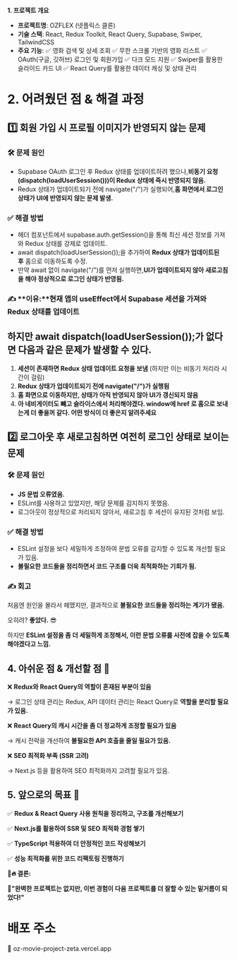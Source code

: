 **1. 프로젝트 개요**

- **프로젝트명**: OZFLEX (넷플릭스 클론)
- **기술 스택**: React, Redux Toolkit, React Query, Supabase, Swiper, TailwindCSS
- **주요 기능**:
✅ 영화 검색 및 상세 조회
✅ 무한 스크롤 기반의 영화 리스트
✅ OAuth(구글, 깃허브) 로그인 및 회원가입
✅ 다크 모드 지원
✅ Swiper를 활용한 슬라이드 카드 UI
✅ React Query를 활용한 데이터 캐싱 및 상태 관리

# 2. 어려웠던 점 & 해결 과정

## **1️⃣ 회원 가입 시 프로필 이미지가 반영되지 않는 문제**

### **🛠 문제 원인**

- Supabase OAuth 로그인 후 Redux 상태를 업데이트하려 했으나,**비동기 요청(dispatch(loadUserSession()))이 Redux 상태에 즉시 반영되지 않음.**
- Redux 상태가 업데이트되기 전에 navigate("/")가 실행되어,**홈 화면에서 로그인 상태가 UI에 반영되지 않는 문제 발생.**

### **✅ 해결 방법**

- 헤더 컴포넌트에서 supabase.auth.getSession()을 통해 최신 세션 정보를 가져와 Redux 상태를 강제로 업데이트.
- await dispatch(loadUserSession());을 추가하여 **Redux 상태가 업데이트된 후** 홈으로 이동하도록 수정.
- 만약 await 없이 navigate("/")를 먼저 실행하면,**UI가 업데이트되지 않아 새로고침을 해야 정상적으로 로그인 상태가 반영됨.**

### ✍ **이유:**현재 앱의 useEffect에서 Supabase 세션을 가져와 Redux 상태를 업데이트
## 하지만 await dispatch(loadUserSession());가 없다면 다음과 같은 문제가 발생할 수 있다.

1. **세션이 존재하면 Redux 상태 업데이트 요청을 보냄** (하지만 이는 비동기 처리라 시간이 걸림)
2. **Redux 상태가 업데이트되기 전에 navigate("/")가 실행됨**
3. **홈 화면으로 이동하지만, 상태가 아직 반영되지 않아 UI가 갱신되지 않음**
4. **아 네비게이터도 뺴고 슬라이스에서 처리해야겠다. window에 href 로 홈으로 보내는게 더 좋을꺼 같다. 어떤 방식이 더 좋은지 알려주세요**

## **2️⃣ 로그아웃 후 새로고침하면 여전히 로그인 상태로 보이는 문제**

### **🛠 문제 원인**

- **JS 문법 오류였음.**
- ESLint를 사용하고 있었지만, 해당 문제를 감지하지 못했음.
- 로그아웃이 정상적으로 처리되지 않아서, 새로고침 후 세션이 유지된 것처럼 보임.

### **✅ 해결 방법**

- ESLint 설정을 보다 세밀하게 조정하여 문법 오류를 감지할 수 있도록 개선할 필요가 있음.
- **불필요한 코드들을 정리하면서 코드 구조를 더욱 최적화하는 기회가 됨.**

### **✍ 회고**

처음엔 원인을 몰라서 헤맸지만, 결과적으로 **불필요한 코드들을 정리하는 계기가 됐음.**

오히려? **좋았다.** 😎

하지만 **ESLint 설정을 좀 더 세밀하게 조정해서, 이런 문법 오류를 사전에 잡을 수 있도록 해야겠다고 느낌.**

## **4. 아쉬운 점 & 개선할 점 🤔**

❌ **Redux와 React Query의 역할이 혼재된 부분이 있음**

→ 로그인 상태 관리는 Redux, API 데이터 관리는 React Query로 **역할을 분리할 필요가 있음.**

❌ **React Query의 캐시 시간을 좀 더 정교하게 조정할 필요가 있음**

→ 캐시 전략을 개선하여 **불필요한 API 호출을 줄일 필요가 있음.**

❌ **SEO 최적화 부족 (SSR 고려)**

→ Next.js 등을 활용하여 SEO 최적화까지 고려할 필요가 있음.

## **5. 앞으로의 목표 🚀**

✅ **Redux & React Query 사용 원칙을 정리하고, 구조를 개선해보기**

✅ **Next.js를 활용하여 SSR 및 SEO 최적화 경험 쌓기**

✅ **TypeScript 적용하여 더 안정적인 코드 작성해보기**

✅ **성능 최적화를 위한 코드 리팩토링 진행하기**

📌**🔥 결론:**

🚀**"완벽한 프로젝트는 없지만, 이번 경험이 다음 프로젝트를 더 잘할 수 있는 밑거름이 되었다!"**

# 배포 주소
🔗 oz-movie-project-zeta.vercel.app
